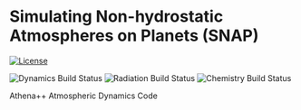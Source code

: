 # Simulating Non-hydrostatic Atmospheres on Planets (SNAP)
<!-- Jenkins Status Badge in Markdown (with view), unprotected, flat style -->
<!-- In general, need to be on Princeton VPN, logged into Princeton CAS, with ViewStatus access to Jenkins instance to click on unprotected Build Status Badge, but server is configured to whitelist GitHub -->
[![License](https://img.shields.io/badge/License-BSD%203--Clause-blue.svg)](https://opensource.org/licenses/BSD-3-Clause)
<!--[![Build Status](https://travis-ci.com/luminoctum/athena19-dev.svg?token=AfxC7sH2UkyrrtpsBrob&branch=dev)](https://travis-ci.com/luminoctum/athena19-dev) -->
![Dynamics Build Status](https://github.com/luminoctum/athena19-dev/actions/workflows/dynamics_autotest.yml/badge.svg)
![Radiation Build Status](https://github.com/luminoctum/athena19-dev/actions/workflows/radiation_autotest.yml/badge.svg)
![Chemistry Build Status](https://github.com/luminoctum/athena19-dev/actions/workflows/chemistry_autotest.yml/badge.svg)

<!--[![Public GitHub  issues](https://img.shields.io/github/issues/PrincetonUniversity/athena-public-version.svg)](https://github.com/PrincetonUniversity/athena-public-version/issues)
[![Public GitHub pull requests](https://img.shields.io/github/issues-pr/PrincetonUniversity/athena-public-version.svg)](https://github.com/PrincetonUniversity/athena-public-version/pulls) -->

Athena++ Atmospheric Dynamics Code
